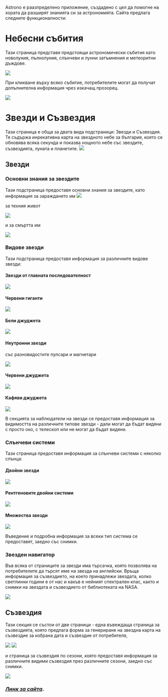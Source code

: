 Astrono e раазпределено приложение, създадено с цел да помогне на хората да разширят знанията си за астрономията. Сайта предлага следните функционалности:
 # Небесни събития
 Тази страница представя предстоящи астрономически събития като новолуния, пълнолуния, слънчеви и лунни затъмнения и метеоритни дъждове. 

 <img src="/images/celestialEvents.png" />
 
 При кликване върху всяко събитие, потребителите могат да получат допълнителна информация чрез изкачащ прозорец.

<img src="/images/eventPopupWindow.png" />

# Звезди и Съзвездия
Тази страница е обща за двата вида подстраници: Звезди и Съзвездия. Тя съдържа инрекативна карта на звездното небе за българия, която се обновява всяка секунда и показва нощното небе със звездите, съзвездията, луната и планетите.
  <img src="/images/star&constellationMap.png" />

 ## Звезди
 ### Основни знания за звездите 
 Тази подстраница предоставя основни знания за звездите, като информация за зараждането им
  <img src="/images/birthOfStars.png" />
  
  за техния живот

  <img src="/images/lifeOfStars.png" />

  и за смъртта им

  <img src="/images/deathOfStars.png" />
  
 ### Видове звезди
 Тази подстраница предоставя информация за различните видове звезди:
 #### Звезди от главната последователност 
 
  <img src="/images/mainSequenceStars.png" />
 
 #### Червени гиганти
 
  <img src="/images/redGiants.png" />
 
 #### Бели джуджета

  <img src="/images/whiteDwarfs.png" />
 
 #### Неутронни звезди
със разновидостите пулсари и магнетари

  <img src="/images/neutronStars.png" />
 
 #### Червени джуджета 

  <img src="/images/redDwarfs.png" />
 
 #### Кафяви джуджета

  <img src="/images/brownDwarfs.png" />
 
 В секцията за наблюдатели на звезди се предоставя информация за видимостта на различните типове звезди - дали могат да бъдат видяни с просто око, с телескоп или не могат да бъдат видяни.
 
  
 ### Слънчеви системи
 
 Тази страница предоставя информация за слънчеви системи с няколко слънца: 
 #### Двойни звезди

  <img src="/images/binaryStars.png" />
 
 #### Рентгеновите двойни системи

  <img src="/images/x-rayBinaries.png" />
 
 #### Mножествa звезди

  <img src="/images/otherMultiples.png" />
 
 Въведение и подробна информация за всеки тип система се предоставят, заедно със снимки.

  ### Звезден навигатор
 
Във всяка от страниците за звезди има търсачка, която позволява на потребителите да търсят име на звезда на английски. Връща информация за съзвездието, на което принадлежи звездата, колко светлинни години е от нас и какъв е нейният спектрален клас, както и снимки на звездата и съзвездието от библиотеката на NASA.
 
  <img src="/images/starSearch.png" />
  
## Съзвездия

Тази секция се състои от две страници - една въвеждаща страница за съзвездията, която предлага форма за генериране на звездна карта на съзвездие за избрана дата и съзвездие от потребителя, 

  <img src="/images/starChartForm.png" />

  <img src="/images/starChart.png" />

и страница за съзвездия по сезони, която предоставя информация за различните видими съзвездия през различните сезони, заедно със снимки.

 <img src="/images/winterConstellations.png" />

 

 
 ### *[Линк за сайта](https://astrono.netlify.app/)*. 
